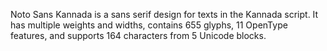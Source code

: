 Noto Sans Kannada is a sans serif design for texts in the Kannada script. It has multiple weights and widths, contains 655 glyphs, 11 OpenType features, and supports 164 characters from 5 Unicode blocks.